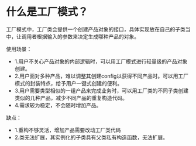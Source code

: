 # 什么是工厂模式？

工厂模式中，工厂类会提供一个创建产品对象的接口，具体实现放在自己的子类当中，让调用者根据输入的参数来决定生成哪种产品的对象。

使用场景：
 - 1.用户不关心产品对象的内部逻辑时，可以用工厂模式进行轻量级的产品对象创建。
 - 2.用户面对多种产品，难以调整其创建config以获得不同产品时。可以用工厂模式的封装特点，给予用户一键式创建的便利。
 - 3.用户需要类型相似的一组产品来完成业务时，可以用工厂类的不同子类创建类似的几种产品，减少不同产品的重复构造代码。
 - 4.需求较为稳定，不会随时增加产品。


缺点：
 - 1.重构不够灵活，增加产品需要改动工厂类代码
 - 2.类无法扩展，其实例化的子类具有父类私有构造函数，无法扩展。

  
